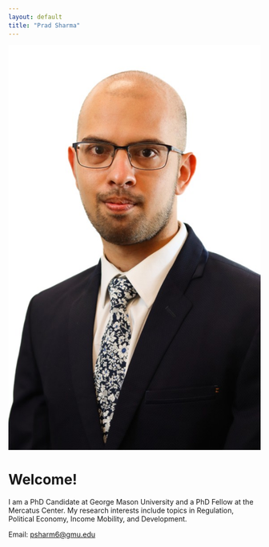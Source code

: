 ```yaml
---
layout: default
title: "Prad Sharma"
---
```

![My Photo](files/headshot.jpeg)
# Welcome!

I am a PhD Candidate at George Mason University and a PhD Fellow at the Mercatus Center. My research interests include topics in Regulation, Political Economy, Income Mobility, and Development. 

Email: psharm6@gmu.edu





